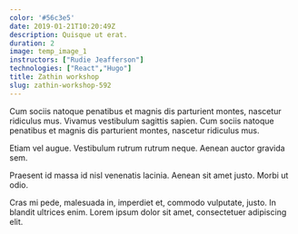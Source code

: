 ```yaml
---
color: '#56c3e5'
date: 2019-01-21T10:20:49Z
description: Quisque ut erat.
duration: 2
image: temp_image_1
instructors: ["Rudie Jeafferson"]
technologies: ["React","Hugo"]
title: Zathin workshop
slug: zathin-workshop-592
---
```

Cum sociis natoque penatibus et magnis dis parturient montes, nascetur ridiculus mus. Vivamus vestibulum sagittis sapien. Cum sociis natoque penatibus et magnis dis parturient montes, nascetur ridiculus mus.

Etiam vel augue. Vestibulum rutrum rutrum neque. Aenean auctor gravida sem.

Praesent id massa id nisl venenatis lacinia. Aenean sit amet justo. Morbi ut odio.

Cras mi pede, malesuada in, imperdiet et, commodo vulputate, justo. In blandit ultrices enim. Lorem ipsum dolor sit amet, consectetuer adipiscing elit.
